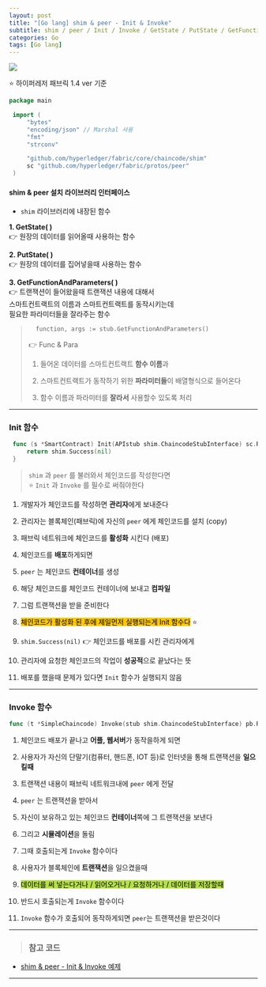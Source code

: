 ```yaml
---
layout: post
title: "[Go lang] shim & peer - Init & Invoke"
subtitle: shim / peer / Init / Invoke / GetState / PutState / GetFunctionAndParameters
categories: Go
tags: [Go lang]
---
```


![](https://velog.velcdn.com/images/-__-/post/efe7cdcb-666a-4b49-b478-662db8b03006/image.png)

⭐ 하이퍼레저 패브릭 1.4 ver 기준

```go
package main

 import (
	 "bytes"
	 "encoding/json" // Marshal 사용
	 "fmt"
	 "strconv"

	 "github.com/hyperledger/fabric/core/chaincode/shim"
	 sc "github.com/hyperledger/fabric/protos/peer"
 )
```

#### shim & peer 설치 라이브러리 인터페이스

- `shim` 라이브러리에 내장된 함수

**1. GetState( )**<br>
👉 원장의 데이터를 읽어올때 사용하는 함수

**2. PutState( )**<br>
👉 원장의 데이터를 집어넣을때 사용하는 함수

**3. GetFunctionAndParameters( )**<br>
👉 트랜잭션이 들어왔을때 트랜잭션 내용에 대해서<br>
스마트컨트랙트의 이름과 스마트컨트랙트를 동작시키는데<br>
필요한 파라미터들을 잘라주는 함수

> ```go
> 	function, args := stub.GetFunctionAndParameters()
> ```
>
> 👉 Func & Para <br>
>
> 1.  들어온 데이터를 스마트컨트랙트 **함수 이름**과<br>
>
> 2.  스마트컨트랙트가 동작하기 위한 **파라미터들**이 배열형식으로 들어온다<br>
>
> 3.  함수 이름과 파라미터를 **잘라서** 사용할수 있도록 처리

---

### Init 함수

```go
 func (s *SmartContract) Init(APIstub shim.ChaincodeStubInterface) sc.Response {
	 return shim.Success(nil)
 }
```

> `shim` 과 `peer` 를 불러와서 체인코드를 작성한다면<br>
> ⭐ `Init` 과 `Invoke` 를 필수로 써줘야한다

1. 개발자가 체인코드를 작성하면 **관리자**에게 보내준다

2. 관리자는 블록체인(패브릭)에 자신의 `peer` 에게 체인코드를 설치 (copy)

3. 패브릭 네트워크에 체인코드를 **활성화** 시킨다 (배포)

4. 체인코드를 **배포**하게되면

5. `peer` 는 체인코드 **컨테이너**를 생성

6. 해당 체인코드를 체인코드 컨테이너에 보내고 **컴파일**

7. 그럼 트랜잭션을 받을 준비한다

8. <span style="background-color:#FFC701; color:#000;">체인코드가 활성화 된 후에 제일먼저 실행되는게 Init 함수다</span> ⭐

9. `shim.Success(nil)` 👉 체인코드를 배포를 시킨 관리자에게

10. 관리자에 요청한 체인코드의 작업이 **성공적**으로 끝났다는 뜻

11. 배포를 했을때 문제가 있다면 `Init` 함수가 실행되지 않음

---

### Invoke 함수

```go
func (t *SimpleChaincode) Invoke(stub shim.ChaincodeStubInterface) pb.Response {
```

1. 체인코드 배포가 끝나고 **어플, 웹서버**가 동작을하게 되면

2. 사용자가 자신의 단말기(컴퓨터, 핸드폰, IOT 등)로 인터넷을 통해 트랜잭션을 **일으킬때**

3. 트랜잭션 내용이 패브릭 네트워크내에 `peer` 에게 전달

4. `peer` 는 트랜잭션을 받아서

5. 자신이 보유하고 있는 체인코드 **컨테이너**쪽에 그 트랜잭션을 보낸다

6. 그리고 **시뮬레이션**을 돌림

7. 그때 호출되는게 `Invoke` 함수이다

8. 사용자가 블록체인에 **트랜잭션**을 일으켰을때

9. <span style="background-color:#B5E045; color:#000;">데이터를 써 넣는다거나 / 읽어오거나 / 요청하거나 / 데이터를 저장할때</span>

10. 반드시 호출되는게 `Invoke` 함수이다

11. `Invoke` 함수가 호출되어 동작하게되면 `peer`는 트랜잭션을 받은것이다

---

> ### 참고 코드

- [shim & peer - Init & Invoke 예제](<https://github.com/wavescats/Go-Study/blob/main/Hyperledger%20Fabric%20(1.4ver)%20Chaincode%20%EC%98%88%EC%A0%9C/Example(shim.Success).go>)

---
